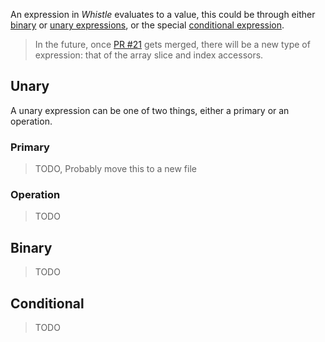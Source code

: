An expression in _Whistle_ evaluates to a value, this could be through either [binary](#binary) or
[unary expressions](#unary), or the special [conditional expression](#conditional).

> In the future, once [PR #21](https://github.com/whistle-lang/whistle/pull/21) gets merged, there
> will be a new type of expression: that of the array slice and index accessors.

## Unary

A unary expression can be one of two things, either a primary or an operation.

### Primary

> TODO, Probably move this to a new file

### Operation

> TODO

## Binary

> TODO

## Conditional

> TODO

